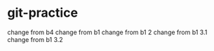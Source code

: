# git-practice

change from b4
change from b1
change from b1 2
change from b1 3.1
change from b1 3.2